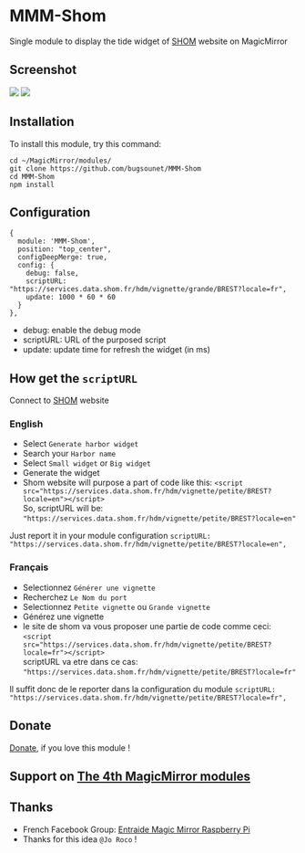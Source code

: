 # MMM-Shom

Single module to display the tide widget of [SHOM](https://maree.shom.fr) website on MagicMirror

## Screenshot
![](https://maree.shom.fr/assets/small-widget-50f22ea146481fa2b3f58c633f2dc9c4.png)
![](https://maree.shom.fr/assets/big-widget-48d9d3f426dff3d58c1a4cdd672f2489.png)

## Installation

To install this module, try this command:

```
cd ~/MagicMirror/modules/
git clone https://github.com/bugsounet/MMM-Shom
cd MMM-Shom
npm install
```

## Configuration

```
{
  module: 'MMM-Shom',
  position: "top_center",
  configDeepMerge: true,
  config: {
    debug: false,
    scriptURL: "https://services.data.shom.fr/hdm/vignette/grande/BREST?locale=fr",
    update: 1000 * 60 * 60
  }
},
```

* debug: enable the debug mode
* scriptURL: URL of the purposed script
* update: update time for refresh the widget (in ms)

## How get the `scriptURL`

Connect to [SHOM](https://maree.shom.fr) website

### English
* Select `Generate harbor widget`
* Search your `Harbor name`
* Select `Small widget` or `Big widget`
* Generate the widget
* Shom website will purpose a part of code like this:
`<script src="https://services.data.shom.fr/hdm/vignette/petite/BREST?locale=en"></script>`<br>
So, scriptURL will be: `"https://services.data.shom.fr/hdm/vignette/petite/BREST?locale=en"`<br>

Just report it in your module configuration
`scriptURL: "https://services.data.shom.fr/hdm/vignette/petite/BREST?locale=en",`

### Français
* Selectionnez `Générer une vignette`
* Recherchez `Le Nom du port`
* Selectionnez `Petite vignette` ou `Grande vignette`
* Générez une vignette
* le site de shom va vous proposer une partie de code comme ceci:
`<script src="https://services.data.shom.fr/hdm/vignette/petite/BREST?locale=fr"></script>`<br>
scriptURL va etre dans ce cas: `"https://services.data.shom.fr/hdm/vignette/petite/BREST?locale=fr"`<br>

Il suffit donc de le reporter dans la configuration du module
`scriptURL: "https://services.data.shom.fr/hdm/vignette/petite/BREST?locale=fr",`

## Donate
[Donate](https://www.paypal.com/cgi-bin/webscr?cmd=_s-xclick&hosted_button_id=TTHRH94Y4KL36&source=url), if you love this module !

## Support on [The 4th MagicMirror modules](http://forum.bugsounet.fr)

## Thanks
* French Facebook Group: [Entraide Magic Mirror Raspberry Pi](https://www.facebook.com/groups/2832574870153883)
* Thanks for this idea `@Jo Roco` !

